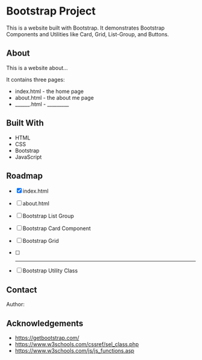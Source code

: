 # Bootstrap Project

This is a website built with Bootstrap. It demonstrates Bootstrap Components and Utilities like Card, Grid, List-Group, and Buttons.

## About

This is a website about...

It contains three pages:

* index.html - the home page
* about.html - the about me page
* ______.html - _________ 



## Built With

- HTML
- CSS
- Bootstrap
- JavaScript


## Roadmap

- [x] index.html
- [ ] about.html
- [ ] Bootstrap List Group
- [ ] Bootstrap Card Component
- [ ] Bootstrap Grid
- [ ] ______________
- [ ] Bootstrap Utility Class


## Contact

Author: 

## Acknowledgements

- https://getbootstrap.com/
- https://www.w3schools.com/cssref/sel_class.php
- https://www.w3schools.com/js/js_functions.asp
